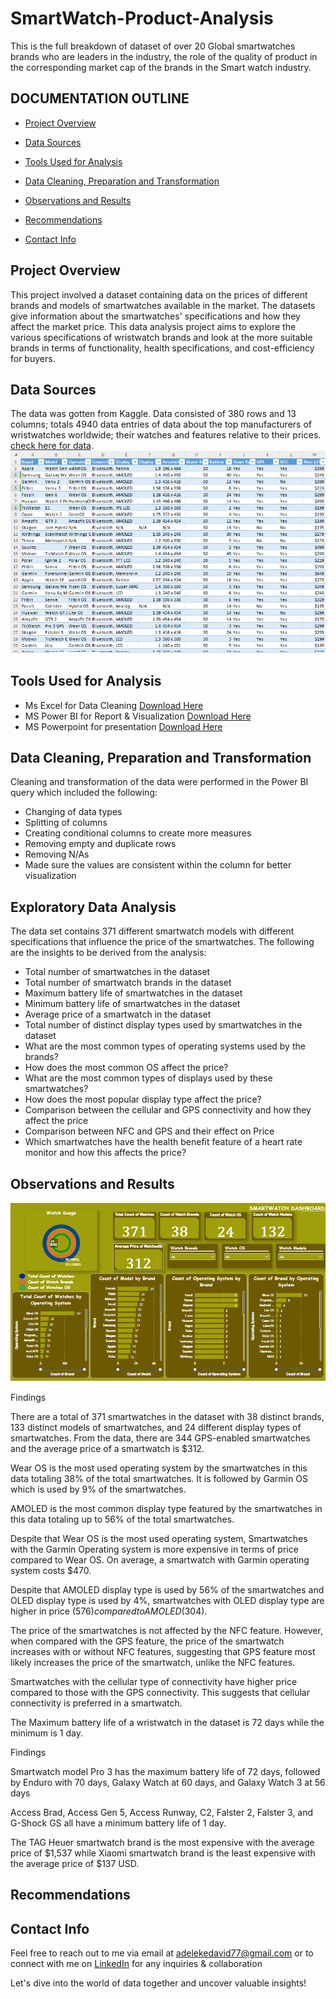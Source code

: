 # SmartWatch-Product-Analysis
This is the full breakdown of dataset of over 20 Global smartwatches brands who are leaders in the industry, the role of the quality of product in the corresponding market cap of the brands in the Smart watch industry.

## DOCUMENTATION OUTLINE

- [Project Overview](#project-overview)

- [Data Sources](#data-sources)

- [Tools Used for Analysis](#tools-used-for-analysis)

- [Data Cleaning, Preparation and Transformation](#data-cleaning-preparation-and-transformation)

- [Observations and Results](#observations-and-results)

- [Recommendations](#recommendations)

- [Contact Info](#contact-info)

## Project Overview
This project involved a dataset containing data on the prices of different brands and models of smartwatches available in the market. The datasets give information about the smartwatches' specifications and how they affect the market price. This data analysis project aims to explore the various specifications of wristwatch brands and look at the more suitable brands in terms of functionality, health specifications, and cost-efficiency for buyers.


## Data Sources
The data was gotten from Kaggle. Data consisted of 380 rows and 13 columns; totals 4940 data entries of data about the top manufacturers of wristwatches worldwide; their watches and features relative to their prices. [check here for data](https://www.kaggle.com/datasets/rkiattisak/smart-watch-prices).
![](rawdata.png)

## Tools Used for Analysis
- Ms Excel for Data Cleaning [Download Here](https://www.microsoft.com/en-us/microsoft-365/excel)
- MS Power BI for Report & Visualization [Download Here](https://powerbi.microsoft.com/en-us/downloads/)
- MS Powerpoint for presentation [Download Here](https://www.microsoft.com/en/microsoft-365/powerpoint)
  
## Data Cleaning, Preparation and Transformation
Cleaning and transformation of the data were performed in the Power BI query which included the following:

- Changing of data types
- Splitting of columns
- Creating conditional columns to create more measures
- Removing empty and duplicate rows
- Removing N/As
- Made sure the values are consistent within the column for better visualization

## Exploratory Data Analysis
The data set contains 371 different smartwatch models with different specifications that influence the price of the smartwatches. The following are the insights to be derived from the analysis:

- Total number of smartwatches in the dataset
- Total number of smartwatch brands in the dataset
- Maximum battery life of smartwatches in the dataset
- Minimum battery life of smartwatches in the dataset
- Average price of a smartwatch in the dataset
- Total number of distinct display types used by smartwatches in the dataset
- What are the most common types of operating systems used by the brands?
- How does the most common OS affect the price?
- What are the most common types of displays used by these smartwatches?
- How does the most popular display type affect the price?
- Comparison between the cellular and GPS connectivity and how they affect the price
- Comparison between NFC and GPS and their effect on Price
- Which smartwatches have the health benefit feature of a heart rate monitor and how this affects the price?
 

## Observations and Results
![](dashboard1.png)

Findings

There are a total of 371 smartwatches in the dataset with 38 distinct brands, 133 distinct models of smartwatches, and 24 different display types of smartwatches. From the data, there are 344 GPS-enabled smartwatches and the average price of a smartwatch is $312.

Wear OS is the most used operating system by the smartwatches in this data totaling 38% of the total smartwatches. It is followed by Garmin OS which is used by 9% of the smartwatches.

AMOLED is the most common display type featured by the smartwatches in this data totaling up to 56% of the total smartwatches.

Despite that Wear OS is the most used operating system, Smartwatches with the Garmin Operating system is more expensive in terms of price compared to Wear OS. On average, a smartwatch with Garmin operating system costs $470.

Despite that AMOLED display type is used by 56% of the smartwatches and OLED display type is used by 4%, smartwatches with OLED display type are higher in price ($576) compared to AMOLED ($304).

The price of the smartwatches is not affected by the NFC feature. However, when compared with the GPS feature, the price of the smartwatch increases with or without NFC features, suggesting that GPS feature most likely increases the price of the smartwatch, unlike the NFC features.

Smartwatches with the cellular type of connectivity have higher price compared to those with the GPS connectivity. This suggests that cellular connectivity is preferred in a smartwatch.

The Maximum battery life of a wristwatch in the dataset is 72 days while the minimum is 1 day.

Findings

Smartwatch model Pro 3 has the maximum battery life of 72 days, followed by Enduro with 70 days, Galaxy Watch at 60 days, and Galaxy Watch 3 at 56 days

Access Brad, Access Gen 5, Access Runway, C2, Falster 2, Falster 3, and G-Shock GS all have a minimum battery life of 1 day.

The TAG Heuer smartwatch brand is the most expensive with the average price of $1,537 while Xiaomi smartwatch brand is the least expensive with the average price of $137 USD.


## Recommendations



## Contact Info
Feel free to reach out to me via email at adelekedavid77@gmail.com or to connect with me on [LinkedIn](http://www.linkedin.com/in/adeleke-davido) for any inquiries & collaboration 

Let's dive into the world of data together and uncover valuable insights!


